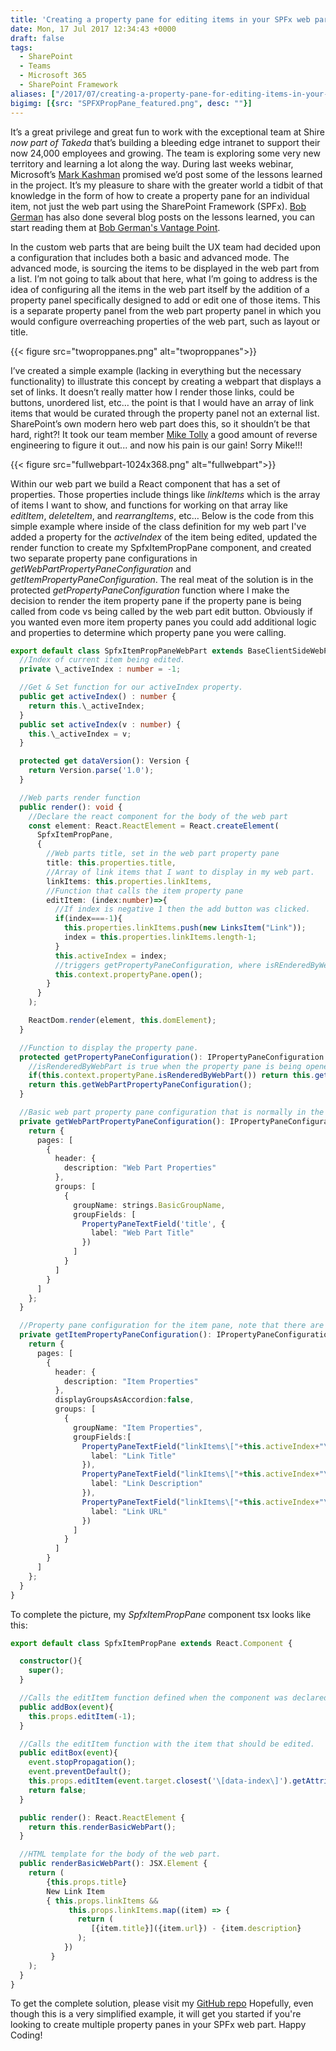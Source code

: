 ```yaml
---
title: 'Creating a property pane for editing items in your SPFx web parts'
date: Mon, 17 Jul 2017 12:34:43 +0000
draft: false
tags: 
  - SharePoint
  - Teams
  - Microsoft 365
  - SharePoint Framework
aliases: ["/2017/07/creating-a-property-pane-for-editing-items-in-your-spfx-web-parts/"]
bigimg: [{src: "SPFXPropPane_featured.png", desc: ""}]
---
```


It’s a great privilege and great fun to work with the exceptional team at Shire _now part of Takeda_ that’s building a bleeding edge intranet to support their now 24,000 employees and growing. The team is exploring some very new territory and learning a lot along the way. During last weeks webinar, Microsoft’s [Mark Kashman](https://twitter.com/mkashman) promised we’d post some of the lessons learned in the project. It’s my pleasure to share with the greater world a tidbit of that knowledge in the form of how to create a property pane for an individual item, not just the web part using the SharePoint Framework (SPFx). [Bob German](https://twitter.com/bob1german) has also done several blog posts on the lessons learned, you can start reading them at [Bob German's Vantage Point](https://bob1german.com/2017/07/16/spfxofficedocs/).

In the custom web parts that are being built the UX team had decided upon a configuration that includes both a basic and advanced mode. The advanced mode, is sourcing the items to be displayed in the web part from a list. I’m not going to talk about that here, what I’m going to address is the idea of configuring all the items in the web part itself by the addition of a property panel specifically designed to add or edit one of those items. This is a separate property panel from the web part property panel in which you would configure overreaching properties of the web part, such as layout or title.

{{< figure src="twoproppanes.png" alt="twoproppanes">}}

I’ve created a simple example (lacking in everything but the necessary functionality) to illustrate this concept by creating a webpart that displays a set of links. It doesn’t really matter how I render those links, could be buttons, unordered list, etc… the point is that I would have an array of link items that would be curated through the property panel not an external list. SharePoint’s own modern hero web part does this, so it shouldn’t be that hard, right?! It took our team member [Mike Tolly](https://twitter.com/mptolly) a good amount of reverse engineering to figure it out... and now his pain is our gain! Sorry Mike!!!

{{< figure src="fullwebpart-1024x368.png" alt="fullwebpart">}}

Within our web part we build a React component that has a set of properties. Those properties include things like _linkItems_ which is the array of items I want to show, and functions for working on that array like _editItem_, _deleteItem_, and _rearrangItems_, etc… Below is the code from this simple example where inside of the class definition for my web part I've added a property for the _activeIndex_ of the item being edited, updated the render function to create my SpfxItemPropPane component, and created two separate property pane configurations in _getWebPartPropertyPaneConfiguration_ and _getItemPropertyPaneConfiguration_. The real meat of the solution is in the protected _getPropertyPaneConfiguration_ function where I make the decision to render the item property pane if the property pane is being called from code vs being called by the web part edit button. Obviously if you wanted even more item property panes you could add additional logic and properties to determine which property pane you were calling.

```typescript
export default class SpfxItemPropPaneWebPart extends BaseClientSideWebPart {
  //Index of current item being edited.
  private \_activeIndex : number = -1;

  //Get & Set function for our activeIndex property.
  public get activeIndex() : number {
    return this.\_activeIndex;
  }
  public set activeIndex(v : number) {
    this.\_activeIndex = v;
  }

  protected get dataVersion(): Version {
    return Version.parse('1.0');
  }

  //Web parts render function
  public render(): void {
    //Declare the react component for the body of the web part
    const element: React.ReactElement = React.createElement(
      SpfxItemPropPane,
      {
        //Web parts title, set in the web part property pane
        title: this.properties.title,
        //Array of link items that I want to display in my web part.
        linkItems: this.properties.linkItems,
        //Function that calls the item property pane
        editItem: (index:number)=>{
          //If index is negative 1 then the add button was clicked.
          if(index===-1){
            this.properties.linkItems.push(new LinksItem("Link"));
            index = this.properties.linkItems.length-1;
          }          
          this.activeIndex = index;
          //triggers getPropertyPaneConfiguration, where isREnderedByWebPart will return true
          this.context.propertyPane.open();          
        }
      }
    );

    ReactDom.render(element, this.domElement);
  }

  //Function to display the property pane.
  protected getPropertyPaneConfiguration(): IPropertyPaneConfiguration {
    //isRenderedByWebPart is true when the property pane is being opened because of a code call and false if it's being opened due to the user clicking the web parts edit icon.
    if(this.context.propertyPane.isRenderedByWebPart()) return this.getItemPropertyPaneConfiguration();
    return this.getWebPartPropertyPaneConfiguration();
  }

  //Basic web part property pane configuration that is normally in the getPropertyPaneConfiguration protected function, split out here so that we can add an additional property pane.
  private getWebPartPropertyPaneConfiguration(): IPropertyPaneConfiguration {
    return {
      pages: [
        {
          header: {
            description: "Web Part Properties"
          },
          groups: [
            {
              groupName: strings.BasicGroupName,
              groupFields: [
                PropertyPaneTextField('title', {
                  label: "Web Part Title"
                })
              ]
            }
          ]
        }
      ]
    };
  }

  //Property pane configuration for the item pane, note that there are text fields for each of the items in my link item's properties.
  private getItemPropertyPaneConfiguration(): IPropertyPaneConfiguration {
    return {
      pages: [
        {
          header: {
            description: "Item Properties"
          },
          displayGroupsAsAccordion:false,
          groups: [
            {
              groupName: "Item Properties",
              groupFields:[
                PropertyPaneTextField("linkItems\["+this.activeIndex+"\].title",{
                  label: "Link Title"
                }),
                PropertyPaneTextField("linkItems\["+this.activeIndex+"\].description",{
                  label: "Link Description"
                }),
                PropertyPaneTextField("linkItems\["+this.activeIndex+"\].url",{
                  label: "Link URL"
                })
              ]
            }
          ]
        }
      ]
    };
  }
} 
```

To complete the picture, my _SpfxItemPropPane_ component tsx looks like this:

```typescript
export default class SpfxItemPropPane extends React.Component {

  constructor(){
    super();
  }

  //Calls the editItem function defined when the component was declared (adding a new item)
  public addBox(event){    
    this.props.editItem(-1);
  }

  //Calls the editItem function with the item that should be edited.
  public editBox(event){
    event.stopPropagation();
    event.preventDefault();
    this.props.editItem(event.target.closest('\[data-index\]').getAttribute("data-index"));
    return false;
  }

  public render(): React.ReactElement {
    return this.renderBasicWebPart();
  }

  //HTML template for the body of the web part.
  public renderBasicWebPart(): JSX.Element {
    return (
        {this.props.title}
        New Link Item
        { this.props.linkItems &&
             this.props.linkItems.map((item) => { 
               return (
                  [{item.title}]({item.url}) - {item.description}
               );
            })
         }     
    );
  }
} 
```

To get the complete solution, please visit my [GitHub repo](https://github.com/juliemturner/Public-Samples) Hopefully, even though this is a very simplified example, it will get you started if you're looking to create multiple property panes in your SPFx web part. Happy Coding!
